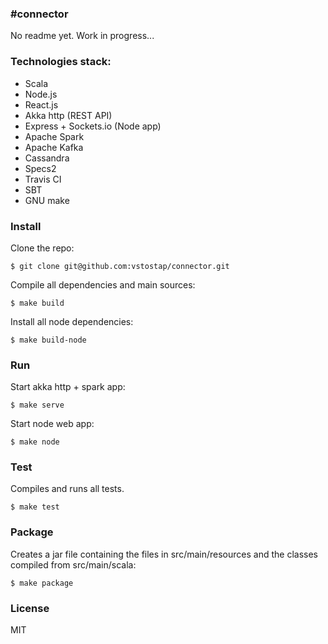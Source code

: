 ### #connector

No readme yet.
Work in progress... 

### Technologies stack:

- Scala
- Node.js
- React.js
- Akka http (REST API)
- Express + Sockets.io (Node app)
- Apache Spark
- Apache Kafka
- Cassandra
- Specs2
- Travis CI
- SBT
- GNU make

### Install

Clone the repo:
```
$ git clone git@github.com:vstostap/connector.git
```

Compile all dependencies and main sources:
```
$ make build
```

Install all node dependencies:
```
$ make build-node
```

### Run

Start akka http + spark app:
```
$ make serve
```

Start node web app:
```
$ make node
```

### Test
Compiles and runs all tests.

```
$ make test
```

### Package
Creates a jar file containing the files in src/main/resources and the classes compiled from src/main/scala:
```
$ make package
```

### License
MIT